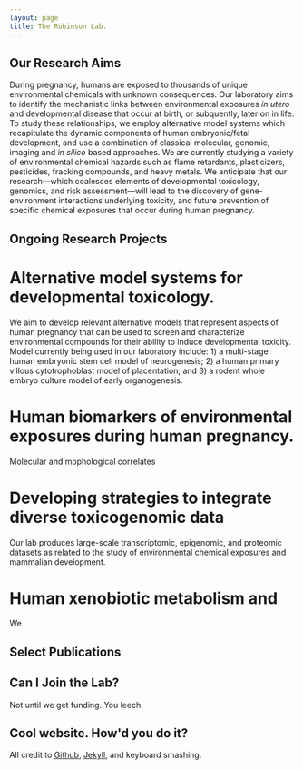 ```yaml
---
layout: page
title: The Robinson Lab.
---
```

## Our Research Aims
During pregnancy, humans are exposed to thousands of unique environmental chemicals with unknown consequences. Our laboratory aims to identify the mechanistic links between environmental exposures *in utero* and developmental disease that occur at birth, or subquently, later on in life. To study these relationships, we employ alternative model systems which recapitulate the dynamic components of human embryonic/fetal development, and use a combination of classical molecular, genomic, imaging and *in silico* based approaches. We are currently studying a variety of environmental chemical hazards such as flame retardants, plasticizers, pesticides, fracking compounds, and heavy metals. We anticipate that our research—which coalesces elements of developmental toxicology, genomics, and risk assessment—will lead to the discovery of gene-environment interactions underlying toxicity, and future prevention of specific chemical exposures that occur during human pregnancy.

## Ongoing Research Projects

# Alternative model systems for developmental toxicology. 
We aim to develop relevant alternative models that represent aspects of human pregnancy that can be used to screen and characterize environmental compounds for their ability to induce developmental toxicity. Model currently being used in our laboratory include: 1) a multi-stage human embryonic stem cell model of neurogenesis; 2) a human primary villous cytotrophoblast model of placentation; and 3) a rodent whole embryo culture model of early organogenesis. 

# Human biomarkers of environmental exposures during human pregnancy.
Molecular and mophological correlates

# Developing strategies to integrate diverse toxicogenomic data 
Our lab produces large-scale transcriptomic, epigenomic, and proteomic datasets as related to the study of environmental chemical exposures and mammalian development.

# Human xenobiotic metabolism and 
We 

## Select Publications



## Can I Join the Lab?

Not until we get funding. You leech.

## Cool website. How'd you do it?

All credit to [Github](https://github.com/), [Jekyll](https://jekyllrb.com/), and keyboard smashing.



